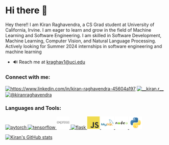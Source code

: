 <h1 align="left">Hi there 👋</h1>
Hey there!! 
I am Kiran Raghavendra, a CS Grad student at University of California, Irvine.
I am eager to learn and grow in the field of Machine Learning and Software Engineering. I am skilled in Software Development, Machine Learning, Computer Vision, and Natural Language Processing. Actively looking for Summer 2024 internships in software engineering and machine learning

- 🔊 Reach me at kraghav1@uci.edu


<h3 align="left">Connect with me:</h3>
<p align="left">
<a href="https://linkedin.com/in/https://www.linkedin.com/in/kiran-raghavendra-45604a197" target="blank"><img align="center" src="https://raw.githubusercontent.com/rahuldkjain/github-profile-readme-generator/master/src/images/icons/Social/linked-in-alt.svg" alt="https://www.linkedin.com/in/kiran-raghavendra-45604a197" height="30" width="40" /></a>
<a href="https://instagram.com/__kiran.r__" target="blank"><img align="center" src="https://raw.githubusercontent.com/rahuldkjain/github-profile-readme-generator/master/src/images/icons/Social/instagram.svg" alt="__kiran.r__" height="30" width="40" /></a>
<a href="https://medium.com/@kiranraghavendra" target="blank"><img align="center" src="https://raw.githubusercontent.com/rahuldkjain/github-profile-readme-generator/master/src/images/icons/Social/medium.svg" alt="@kiranraghavendra" height="30" width="40" /></a>
</p>

<h3 align="left">Languages and Tools:</h3>
<p align="left"> <a href="https://pytorch.org/" target="_blank"> <img src="https://www.vectorlogo.zone/logos/pytorch/pytorch-icon.svg" alt="pytorch" width="40" height="40"/> </a> <a href="https://www.tensorflow.org" target="_blank"> <img src="https://www.vectorlogo.zone/logos/tensorflow/tensorflow-icon.svg" alt="tensorflow" width="40" height="40"/> </a><a href="https://expressjs.com" target="_blank"> <img src="https://raw.githubusercontent.com/devicons/devicon/master/icons/express/express-original-wordmark.svg" alt="express" width="40" height="40"/> </a> <a href="https://flask.palletsprojects.com/" target="_blank"> <img src="https://www.vectorlogo.zone/logos/pocoo_flask/pocoo_flask-icon.svg" alt="flask" width="40" height="40"/> </a> <a href="https://developer.mozilla.org/en-US/docs/Web/JavaScript" target="_blank"> <img src="https://raw.githubusercontent.com/devicons/devicon/master/icons/javascript/javascript-original.svg" alt="javascript" width="40" height="40"/> </a> <a href="https://www.mysql.com/" target="_blank"> <img src="https://raw.githubusercontent.com/devicons/devicon/master/icons/mysql/mysql-original-wordmark.svg" alt="mysql" width="40" height="40"/> </a> <a href="https://nodejs.org" target="_blank"> <img src="https://raw.githubusercontent.com/devicons/devicon/master/icons/nodejs/nodejs-original-wordmark.svg" alt="nodejs" width="40" height="40"/> </a> <a href="https://www.python.org" target="_blank"> <img src="https://raw.githubusercontent.com/devicons/devicon/master/icons/python/python-original.svg" alt="python" width="40" height="40"/> </a>  </p>

[![Kiran's GitHub stats](https://github-readme-stats.vercel.app/api?username=KiranRaghavendra1248&&show_icons=true&theme=merko&hide=prs,contribs)](https://github.com/anuraghazra/github-readme-stats)
